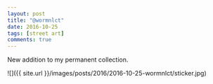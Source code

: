 ```yaml
---
layout: post
title: "@wormnlct"
date: 2016-10-25
tags: [street art]
comments: true
---
```

New addition to my permanent collection.

![]({{ site.url }}/images/posts/2016/2016-10-25-wormnlct/sticker.jpg)

